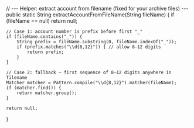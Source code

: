 // --- Helper: extract account from filename (fixed for your archive files) ---
public static String extractAccountFromFileName(String fileName) {
    if (fileName == null) return null;

    // Case 1: account number is prefix before first "_"
    if (fileName.contains("_")) {
        String prefix = fileName.substring(0, fileName.indexOf("_"));
        if (prefix.matches("\\d{8,12}")) { // allow 8–12 digits
            return prefix;
        }
    }

    // Case 2: fallback – first sequence of 8–12 digits anywhere in filename
    Matcher matcher = Pattern.compile("\\d{8,12}").matcher(fileName);
    if (matcher.find()) {
        return matcher.group();
    }

    return null;
}
